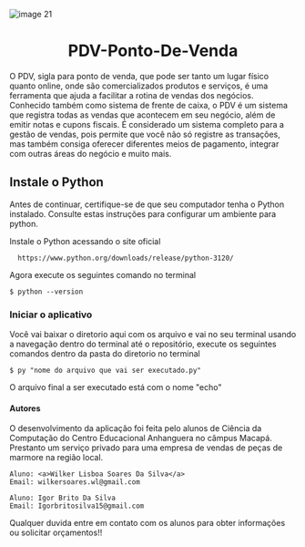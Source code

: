 ![image 21](https://github.com/wilkerlisboa/PDV-Ponto-De-Venda./assets/73085812/6c6cf4e3-a4b4-4172-bd67-9eebaeed6878)
<h1 align="center">PDV-Ponto-De-Venda</h1>

<p>O PDV, sigla para ponto de venda, que pode ser tanto um lugar físico quanto online, onde são comercializados produtos e serviços, é uma ferramenta que ajuda a facilitar a rotina de vendas dos negócios. Conhecido também como sistema de frente de caixa, o PDV é um sistema que registra todas as vendas que acontecem em seu negócio, além de emitir notas e cupons fiscais. É considerado um sistema completo para a gestão de vendas, pois permite que você não só registre as transações, mas também consiga oferecer diferentes meios de pagamento, integrar com outras áreas do negócio e muito mais. </P>

<h2>Instale o Python </h2>

<p>Antes de continuar, certifique-se de que seu computador tenha o Python instalado. Consulte estas instruções para configurar um ambiente para python.

Instale o Python acessando o site oficial


	  https://www.python.org/downloads/release/python-3120/ 
    
<p>Agora execute os seguintes comando no terminal</p>

    $ python --version
    
<h3>Iniciar o aplicativo</h3>

<p>Você vai baixar o diretorio aqui com os arquivo e vai no seu terminal usando a navegação dentro do terminal até o repositório, execute os seguintes comandos dentro da pasta do diretorio no terminal</p>

    $ py "nome do arquivo que vai ser executado.py"

<p>O arquivo final a ser executado está com o nome "echo"</p>
    
<h4>Autores</h4>

<p>O desenvolvimento da aplicação foi feita pelo alunos de Ciência da Computação do Centro Educacional Anhanguera no câmpus Macapá. Prestanto um serviço privado para uma empresa de vendas de peças de marmore na região local.</p>

    Aluno: <a>Wilker Lisboa Soares Da Silva</a>
    Email: wilkersoares.wl@gmail.com
    
    Aluno: Igor Brito Da Silva
    Email: Igorbritosilva15@gmail.com 
<p>Qualquer duvida entre em contato com os alunos para obter informações ou solicitar orçamentos!!</p>
